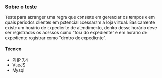 ### Sobre o teste
Teste para abranger uma regra que consiste em gerenciar os tempos e em quais períodos clientes em potencial acessaram a loja virtual. Basicamente existe um horário de expediente de atendimento, dentro desse horário deve ser registrados os acessos como "fora do expediente" e em horário de expediente registrar como "dentro do expediente".

#### Técnico
- PHP 7.4
- VueJS
- Mysql
